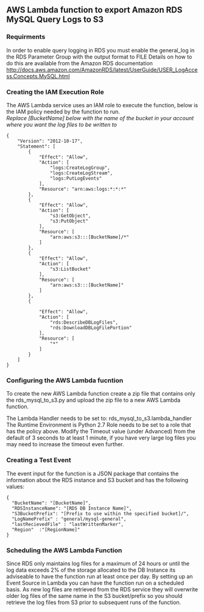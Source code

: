 ## AWS Lambda function to export Amazon RDS MySQL Query Logs to S3

### Requirments
In order to enable query logging in RDS you must enable the general_log in the RDS Parameter Group with the output format to FILE
Details on how to do this are available from the Amazon RDS documentation 
http://docs.aws.amazon.com/AmazonRDS/latest/UserGuide/USER_LogAccess.Concepts.MySQL.html 

### Creating the IAM Execution Role

The AWS Lambda service uses an IAM role to execute the function, below is the IAM policy needed by the function to run.  
*Replace [BucketName] below with the name of the bucket in your account where you want the log files to be written to*
```
{
    "Version": "2012-10-17",
    "Statement": [
        {
            "Effect": "Allow",
            "Action": [
                "logs:CreateLogGroup",
                "logs:CreateLogStream",
                "logs:PutLogEvents"
            ],
            "Resource": "arn:aws:logs:*:*:*"
        },
        {
            "Effect": "Allow",
            "Action": [
                "s3:GetObject",
                "s3:PutObject"
            ],
            "Resource": [
                "arn:aws:s3:::[BucketName]/*"
            ]
        },
        {
            "Effect": "Allow",
            "Action": [
                "s3:ListBucket"
            ],
            "Resource": [
                "arn:aws:s3:::[BucketName]"
            ]
        },
        {
            
            "Effect": "Allow",
            "Action": [
                "rds:DescribeDBLogFiles",
                "rds:DownloadDBLogFilePortion"
            ],
            "Resource": [
                "*"
            ]
        }
    ]
}
```

### Configuring the AWS Lambda fucntion
To create the new AWS Lambda function create a zip file that contains only the rds_mysql_to_s3.py and upload the zip file to a new AWS Lambda function.

The Lambda Handler needs to be set to: rds_mysql_to_s3.lambda_handler
The Runtime Environment is Python 2.7
Role needs to be set to a role that has the policy above.
Modify the Timeout value (under Advanced) from the default of 3 seconds to at least 1 minute, if you have very large log files you may need to increase the timeout even further.

### Creating a Test Event
The event input for the function is a JSON package that contains the information about the RDS instance and S3 bucket and has the following values:
```
{
  "BucketName": "[BucketName]",
  "RDSInstanceName": "[RDS DB Instance Name]",
  "S3BucketPrefix": "[Prefix to use within the specified bucket]/",
  "LogNamePrefix" : "general/mysql-general",
  "lastRecievedFile" : "lastWrittenMarker",
  "Region"  :"[RegionName]"
}
```

### Scheduling the AWS Lambda Function
Since RDS only maintains log files for a maximum of 24 hours or until the log data exceeds 2% of the storage allocated to the DB Instance its adviseable to have the function run at least once per day.  By setting up an Event Source in Lambda you can have the function run on a scheduled basis.  As new log files are retrieved from the RDS service they will overwrite older log files of the same name in the S3 bucket/prefix so you should retrieve the log files from S3 prior to subsequent runs of the function.

